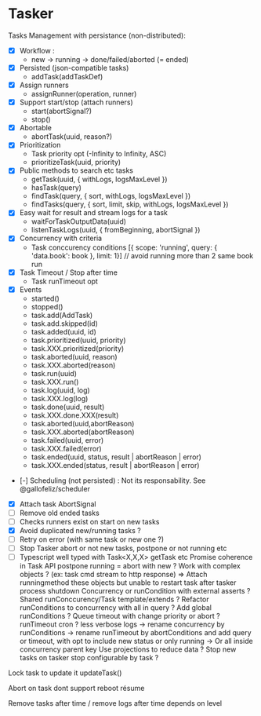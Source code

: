 # Tasker

Tasks Management with persistance (non-distributed):
- [X] Workflow :
    - new -> running -> done/failed/aborted (= ended)
- [X] Persisted (json-compatible tasks)
    - addTask(addTaskDef)
- [X] Assign runners
    - assignRunner(operation, runner)
- [X] Support start/stop (attach runners)
    - start(abortSignal?)
    - stop()
- [X] Abortable
    - abortTask(uuid, reason?)
- [X] Prioritization
    - Task priority opt (-Infinity to Infinity, ASC)
    - prioritizeTask(uuid, priority)
- [X] Public methods to search etc tasks
    - getTask(uuid, { withLogs, logsMaxLevel })
    - hasTask(query)
    - findTask(query, { sort, withLogs, logsMaxLevel })
    - findTasks(query, { sort, limit, skip, withLogs, logsMaxLevel })
- [X] Easy wait for result and stream logs for a task
    - waitForTaskOutputData(uuid)
    - listenTaskLogs(uuid, { fromBeginning, abortSignal })
- [X] Concurrency with criteria
    - Task conccurency conditions [{ scope: 'running', query: { 'data.book': book }, limit: 1}] // avoid running more than 2 same book run
- [X] Task Timeout / Stop after time
    - Task runTimeout opt
- [X] Events
    - started()
    - stopped()
    - task.add(AddTask)
    - task.add.skipped(id)
    - task.added(uuid, id)
    - task.prioritized(uuid, priority)
    - task.XXX.prioritized(priority)
    - task.aborted(uuid, reason)
    - task.XXX.aborted(reason)
    - task.run(uuid)
    - task.XXX.run()
    - task.log(uuid, log)
    - task.XXX.log(log)
    - task.done(uuid, result)
    - task.XXX.done.XXX(result)
    - task.aborted(uuid,abortReason)
    - task.XXX.aborted(abortReason)
    - task.failed(uuid, error)
    - task.XXX.failed(error)
    - task.ended(uuid, status, result | abortReason | error)
    - task.XXX.ended(status, result | abortReason | error)
- [-] Scheduling (not persisted) : Not its responsability. See @gallofeliz/scheduler
- [X] Attach task AbortSignal
- [ ] Remove old ended tasks
- [ ] Checks runners exist on start on new tasks
- [X] Avoid duplicated new/running tasks ?
- [ ] Retry on error (with same task or new one ?)
- [ ] Stop Tasker abort or not new tasks, postpone or not running etc
- [ ] Typescript well typed with Task<X,X,X> getTask<T extends Task> etc
Promise coherence in Task API
postpone running = abort with new ?
Work with complex objects ? (ex: task cmd stream to http response) => Attach runningmethod these objects but unable to restart task after tasker process shutdown
Concurrency or runCondition with external asserts ?
Shared runConccurency/Task template/extends ?
Refactor runConditions to concurrency with all in query ?
Add global runConditions ?
Queue timeout with change priority or abort ?
runTimeout cron ?
less verbose logs
-> rename concurrency by runConditions
-> rename runTimeout by abortConditions and add query or timeout, with opt to include new status or only running
-> Or all inside concurrency parent key
Use projections to reduce data ?
Stop new tasks on tasker stop configurable by task ?

Lock task to update it updateTask()

Abort on task dont support reboot résume

Remove tasks after time / remove logs after time depends on level